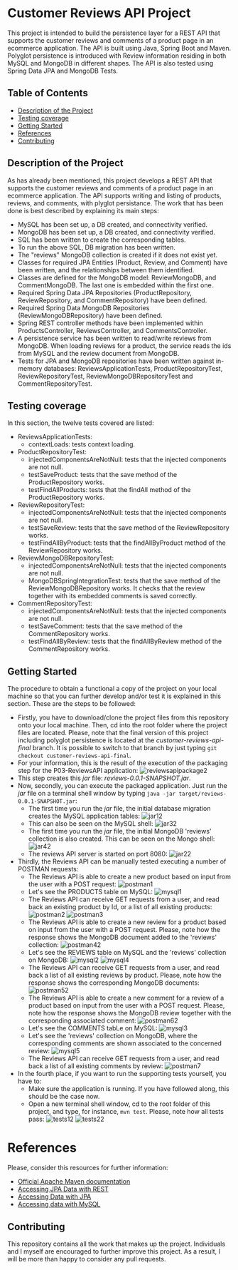 # Customer Reviews API Project

This project is intended to build the persistence layer for a REST API that supports the customer reviews and comments of a product page in an ecommerce application. The API is built using Java, Spring Boot and Maven. Polyglot persistence is introduced with Review information residing in both MySQL and MongoDB in different shapes. The API is also tested using Spring Data JPA and MongoDB Tests.

## Table of Contents

* [Description of the Project](#description-of-the-project)
* [Testing coverage](#testing-coverage)
* [Getting Started](#getting-started)
* [References](#references)
* [Contributing](#contributing)

## Description of the Project

As has already been mentioned, this project develops a REST API that supports the customer reviews and comments of a product page in an ecommerce application. The API supports writing and listing of products, reviews, and comments, with plyglot persistance. The work that has been done is best described by explaining its main steps:

* MySQL has been set up, a DB created, and connectivity verified.
* MongoDB has been set up, a DB created, and connectivity verified.
* SQL has been written to create the corresponding tables.
* To run the above SQL, DB migration has been written.
* The "reviews" MongoDB collection is created if it does not exist yet.
* Classes for required JPA Entities (Product, Review, and Comment) have been written, and the relationships between them identified.
* Classes are defined for the MongoDB model: ReviewMongoDB, and CommentMongoDB. The last one is embedded within the first one.
* Required Spring Data JPA Repositories (ProductRepository, ReviewRepository, and CommentRepository) have been defined.
* Required Spring Data MongoDB Repositories (ReviewMongoDBRepository) have been defined.
* Spring REST controller methods have been implemented within ProductsController, ReviewsController, and CommentsController.
* A persistence service has been written to read/write reviews from MongoDB. When loading reviews for a product, the service reads the ids from MySQL and the review document from MongoDB.
* Tests for JPA and MongoDB repositories have been written against in-memory databases: ReviewsApplicationTests, ProductRepositoryTest, ReviewRepositoryTest, ReviewMongoDBRepositoryTest and CommentRepositoryTest.

## Testing coverage

In this section, the twelve tests covered are listed:

* ReviewsApplicationTests:
	* contextLoads: tests context loading.
* ProductRepositoryTest:
	* injectedComponentsAreNotNull: tests that the injected components are not null.
	* testSaveProduct: tests that the save method of the ProductRepository works.
	* testFindAllProducts: tests that the findAll method of the ProductRepository works.
* ReviewRepositoryTest:
	* injectedComponentsAreNotNull: tests that the injected components are not null.
	* testSaveReview: tests that the save method of the ReviewRepository works.
	* testFindAllByProduct: tests that the findAllByProduct method of the ReviewRepository works.
* ReviewMongoDBRepositoryTest:
	* injectedComponentsAreNotNull: tests that the injected components are not null.
	* MongoDBSpringIntegrationTest: tests that the save method of the ReviewMongoDBRepository works. It checks that the review together with its embedded comments is saved correctly.
* CommentRepositoryTest:
	* injectedComponentsAreNotNull: tests that the injected components are not null.
	* testSaveComment: tests that the save method of the CommentRepository works.
	* testFindAllByReview: tests that the findAllByReview method of the CommentRepository works.

## Getting Started

The procedure to obtain a functional a copy of the project on your local machine so that you can further develop and/or test it is explained in this section. These are the steps to be followed:

* Firstly, you have to download/clone the project files from this repository onto your local machine. Then, cd into the root folder where the project files are located. Please, note that the final version of this project including polyglot persistence is located at the *customer-reviews-api-final* branch. It is possible to switch to that branch by just typing `git checkout customer-reviews-api-final`.
* For your information, this is the result of the execution of the packaging step for the P03-ReviewsAPI application:
![reviewsapipackage2](/ScreenShots/reviewsapipackage2.png)
* This step creates this *jar* file: *reviews-0.0.1-SNAPSHOT.jar*.
* Now, secondly, you can execute the packaged application. Just run the *jar* file on a terminal shell window by typing `java -jar target/reviews-0.0.1-SNAPSHOT.jar`:
	* The first time you run the *jar* file, the initial database migration creates the MySQL application tables:
	![jar12](/ScreenShots/jar12.png)
	* This can also be seen on the MySQL shell:
	![jar32](/ScreenShots/jar32.png)
	* The first time you run the *jar* file, the initial MongoDB 'reviews' collection is also created. This can be seen on the Mongo shell:
	![jar42](/ScreenShots/jar42.png)
	* The reviews API server is started on port 8080:
	![jar22](/ScreenShots/jar22.png)
* Thirdly, the Reviews API can be manually tested executing a number of POSTMAN requests:
	* The Reviews API is able to create a new product based on input from the user with a POST request:
	![postman1](/ScreenShots/postman1.png)
	* Let's see the PRODUCTS table on MySQL:
	![mysql1](/ScreenShots/mysql1.png)
	* The Reviews API can receive GET requests from a user, and read back an existing product by Id, or a list of all existing products:
	![postman2](/ScreenShots/postman2.png)
	![postman3](/ScreenShots/postman3.png)
	* The Reviews API is able to create a new review for a product based on input from the user with a POST request. Please, note how the response shows the MongoDB document added to the 'reviews' collection:
	![postman42](/ScreenShots/postman42.png)
	* Let's see the REVIEWS table on MySQL and the 'reviews' collection on MongoDB:
	![mysql2](/ScreenShots/mysql2.png)
	![mysql4](/ScreenShots/mysql4.png)
	* The Reviews API can receive GET requests from a user, and read back a list of all existing reviews by product. Please, note how the response shows the corresponding MongoDB documents:
	![postman52](/ScreenShots/postman52.png)
	* The Reviews API is able to create a new comment for a review of a product based on input from the user with a POST request. Please, note how the response shows the MongoDB review together with the corresponding associated comment:
	![postman62](/ScreenShots/postman62.png)
	* Let's see the COMMENTS tabLe on MySQL:
	![mysql3](/ScreenShots/mysql3.png)
	* Let's see the 'reviews' collection on MongoDB, where the corresponding comments are shown associated to the concerned review:
	![mysql5](/ScreenShots/mysql5.png)
	* The Reviews API can receive GET requests from a user, and read back a list of all existing comments by review:
	![postman7](/ScreenShots/postman7.png)
* In the fourth place, if you want to run the supporting tests yourself, you have to:
	* Make sure the application is running. If you have followed along, this should be the case now.
	* Open a new terminal shell window, cd to the root folder of this project, and type, for instance, `mvn test`. Please, note how all tests pass:
	![tests12](/ScreenShots/tests12.png)
	![tests22](/ScreenShots/tests22.png)

# References 

Please, consider this resources for further information:

* [Official Apache Maven documentation](https://maven.apache.org/guides/index.html)
* [Accessing JPA Data with REST](https://spring.io/guides/gs/accessing-data-rest/)
* [Accessing Data with JPA](https://spring.io/guides/gs/accessing-data-jpa/)
* [Accessing data with MySQL](https://spring.io/guides/gs/accessing-data-mysql/)

## Contributing

This repository contains all the work that makes up the project. Individuals and I myself are encouraged to further improve this project. As a result, I will be more than happy to consider any pull requests.
